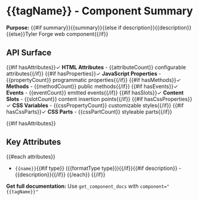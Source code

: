 # {{tagName}} - Component Summary

**Purpose:** {{#if summary}}{{summary}}{{else if description}}{{description}}{{else}}Tyler Forge web component{{/if}}

## API Surface
{{#if hasAttributes}}✓ **HTML Attributes** - {{attributeCount}} configurable attributes{{/if}}
{{#if hasProperties}}✓ **JavaScript Properties** - {{propertyCount}} programmatic properties{{/if}}
{{#if hasMethods}}✓ **Methods** - {{methodCount}} public methods{{/if}}
{{#if hasEvents}}✓ **Events** - {{eventCount}} emitted events{{/if}}
{{#if hasSlots}}✓ **Content Slots** - {{slotCount}} content insertion points{{/if}}
{{#if hasCssProperties}}✓ **CSS Variables** - {{cssPropertyCount}} customizable styles{{/if}}
{{#if hasCssParts}}✓ **CSS Parts** - {{cssPartCount}} styleable parts{{/if}}

{{#if hasAttributes}}
## Key Attributes
{{#each attributes}}
- `{{name}}`{{#if type}} ({{formatType type}}){{/if}}{{#if description}} - {{description}}{{/if}}
{{/each}}
{{/if}}

**Get full documentation:** Use `get_component_docs` with `component="{{tagName}}"`